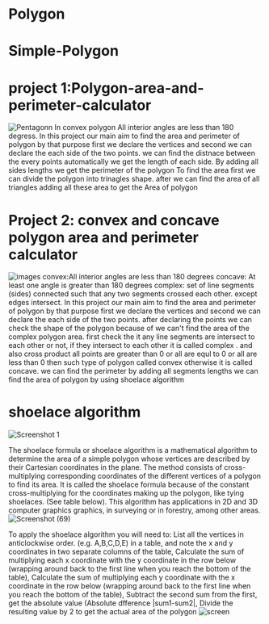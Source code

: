 # Polygon
# Simple-Polygon
# project 1:Polygon-area-and-perimeter-calculator
![Pentagonn](https://user-images.githubusercontent.com/99794453/182675547-2198e4d6-9cdb-429b-b75d-c39671f67166.jpg)
In convex polygon All interior angles are  less than 180 degress. 
In this project our main aim to find the area and perimeter of polygon by that purpose first we declare the vertices 
and second we can declare the each side of the two points. we can find the distnace between the every points automatically we get the length of each side.
By adding all sides lengths we get the perimeter of the polygon 
To find the area first we can divide the polygon into trinagles shape. after we can find the area of all triangles adding all these area to get the Area of polygon
# Project 2: convex and concave polygon area and perimeter calculator
![images](https://user-images.githubusercontent.com/99794453/182679801-c11e434d-f2cf-4bd9-bc12-d29a4d4ac927.png)
convex:All interior angles are less than 180 degrees
concave: At least one angle is greater than 180 degrees
complex: set of line segments (sides) connected such that any two segments crossed each other. except edges intersect.
In this project our main aim to find the area and perimeter of polygon by that purpose first we declare the vertices 
and second we can declare the each side of the two points. after declaring the points we can check the shape of the polygon 
because of we can't find the area of the complex polygon area.
first check the it any line segments are intersect to each other or not, if they intersect to each other it is called complex . and also  cross product all points are greater than 0
or all are equl to 0 or all are less than 0 then such type of polygon called convex otherwise it is called concave.
we can find the perimeter by adding all segments lengths
we can find the area of polygon by using shoelace algorithm
# shoelace algorithm
![Screenshot 1](https://user-images.githubusercontent.com/99794453/182764243-f46cdb10-053a-459e-aef1-9381189cdded.png)

The shoelace formula or shoelace algorithm is a mathematical algorithm to determine the area of a simple polygon whose vertices are described by their Cartesian coordinates in the plane.
The method consists of cross-multiplying corresponding coordinates of the different vertices of a polygon to find its area. It is called the shoelace formula because of the constant cross-multiplying for the coordinates making up the polygon, like tying shoelaces. (See table below). This algorithm has applications in 2D and 3D computer graphics graphics, in surveying or in forestry, among other areas.
![Screenshot (69)](https://user-images.githubusercontent.com/99794453/182764281-2b2456b5-e5b2-4091-9a62-3b4faa89214a.png)

To apply the shoelace algorithm you will need to:
List all the vertices in anticlockwise order. (e.g. A,B,C,D,E) in a table, and note the x and y coordinates in two separate columns of the table,
Calculate the sum of multiplying each x coordinate with the y coordinate in the row below (wrapping around back to the first line when you reach the bottom of the table),
Calculate the sum of multiplying each y coordinate with the x coordinate in the row below (wrapping around back to the first line when you reach the bottom of the table),
Subtract the second sum from the first, get the absolute value (Absolute dfference |sum1-sum2|,
Divide the resulting value by 2 to get the actual area of the polygon
![screen](https://user-images.githubusercontent.com/99794453/182765098-1976d57c-e015-4d5b-8932-14f090433d63.png)
